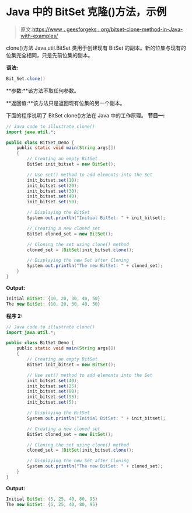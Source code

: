 # Java 中的 BitSet 克隆()方法，示例

> 原文:[https://www . geesforgeks . org/bitset-clone-method-in-Java-with-examples/](https://www.geeksforgeeks.org/bitset-clone-method-in-java-with-examples/)

clone()方法 Java.util.BitSet 类用于创建现有 BitSet 的副本。新的位集与现有的位集完全相同，只是先前位集的副本。

**语法:**

```java
Bit_Set.clone()
```

**参数:**该方法不取任何参数。

**返回值:**该方法只是返回现有位集的另一个副本。

下面的程序说明了 BitSet clone()方法在 Java 中的工作原理。
**节目一:**

```java
// Java code to illustrate clone()
import java.util.*;

public class BitSet_Demo {
    public static void main(String args[])
    {
        // Creating an empty BitSet
        BitSet init_bitset = new BitSet();

        // Use set() method to add elements into the Set
        init_bitset.set(10);
        init_bitset.set(20);
        init_bitset.set(30);
        init_bitset.set(40);
        init_bitset.set(50);

        // Displaying the BitSet
        System.out.println("Initial BitSet: " + init_bitset);

        // Creating a new cloned set
        BitSet cloned_set = new BitSet();

        // Cloning the set using clone() method
        cloned_set = (BitSet)init_bitset.clone();

        // Displaying the new Set after Cloning
        System.out.println("The new BitSet: " + cloned_set);
    }
}
```

**Output:**

```java
Initial BitSet: {10, 20, 30, 40, 50}
The new BitSet: {10, 20, 30, 40, 50}

```

**程序 2:**

```java
// Java code to illustrate clone()
import java.util.*;

public class BitSet_Demo {
    public static void main(String args[])
    {
        // Creating an empty BitSet
        BitSet init_bitset = new BitSet();

        // Use set() method to add elements into the Set
        init_bitset.set(40);
        init_bitset.set(25);
        init_bitset.set(80);
        init_bitset.set(95);
        init_bitset.set(5);

        // Displaying the BitSet
        System.out.println("Initial BitSet: " + init_bitset);

        // Creating a new cloned set
        BitSet cloned_set = new BitSet();

        // Cloning the set using clone() method
        cloned_set = (BitSet)init_bitset.clone();

        // Displaying the new Set after Cloning
        System.out.println("The new BitSet: " + cloned_set);
    }
}
```

**Output:**

```java
Initial BitSet: {5, 25, 40, 80, 95}
The new BitSet: {5, 25, 40, 80, 95}

```